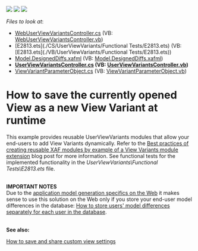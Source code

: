 <!-- default badges list -->
![](https://img.shields.io/endpoint?url=https://codecentral.devexpress.com/api/v1/VersionRange/128592731/13.2.7%2B)
[![](https://img.shields.io/badge/Open_in_DevExpress_Support_Center-FF7200?style=flat-square&logo=DevExpress&logoColor=white)](https://supportcenter.devexpress.com/ticket/details/E2813)
[![](https://img.shields.io/badge/📖_How_to_use_DevExpress_Examples-e9f6fc?style=flat-square)](https://docs.devexpress.com/GeneralInformation/403183)
<!-- default badges end -->
<!-- default file list -->
*Files to look at*:

* [WebUserViewVariantsController.cs](./CS/UserViewVariants.Web/WebUserViewVariantsController.cs) (VB: [WebUserViewVariantsController.vb](./VB/UserViewVariants.Web/WebUserViewVariantsController.vb))
* [E2813.ets](./CS/UserViewVariants/Functional Tests/E2813.ets) (VB: [E2813.ets](./VB/UserViewVariants/Functional Tests/E2813.ets))
* [Model.DesignedDiffs.xafml](./CS/UserViewVariants/Model.DesignedDiffs.xafml) (VB: [Model.DesignedDiffs.xafml](./VB/UserViewVariants/Model.DesignedDiffs.xafml))
* **[UserViewVariantsController.cs](./CS/UserViewVariants/UserViewVariantsController.cs) (VB: [UserViewVariantsController.vb](./VB/UserViewVariants/UserViewVariantsController.vb))**
* [ViewVariantParameterObject.cs](./CS/UserViewVariants/ViewVariantParameterObject.cs) (VB: [ViewVariantParameterObject.vb](./VB/UserViewVariants/ViewVariantParameterObject.vb))
<!-- default file list end -->
# How to save the currently opened View as a new View Variant at runtime


<p>This example provides reusable UserViewVariants modules that allow your end-users to add View Variants dynamically. Refer to the <a href="http://community.devexpress.com/blogs/eaf/archive/2011/07/04/best-practices-of-creating-reusable-xaf-modules-by-example-of-a-view-variants-module-extension.aspx"><u>Best practices of creating reusable XAF modules by example of a View Variants module extension</u></a> blog post for more information. See functional tests for the implemented functionality in the <em>UserViewVariants\Functional Tests\E2813.ets</em> file.</p>
<p><strong><br>IMPORTANT NOTES<br></strong>Due to the <u><a href="http://documentation.devexpress.com/#Xaf/CustomDocument2580">application model generation specifics on the Web</a></u> it makes sense to use this solution on the Web only if you store your end-user model differences in the database: <a href="https://www.devexpress.com/Support/Center/p/K18137">How to store users' model differences separately for each user in the database</a>.<strong><br></strong></p>
<p><strong><br>See also:</strong></p>
<p><a href="https://www.devexpress.com/Support/Center/p/T537863">How to save and share custom view settings</a></p>

<br/>


